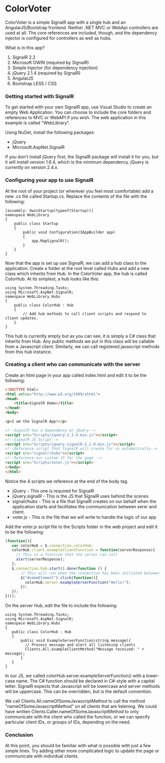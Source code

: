 # ColorVoter
ColorVoter is a simple SignalR app with a single hub and an AngularJS/Bootstrap frontend. Neither .NET MVC or WebApi controllers are used at all. 
  The core references are included, though, and the dependency injector is configured for controllers as well as hubs.

What is in this app?
  1. SignalR 2.2
  2. Microsoft OWIN (required by SignalR)
  3. Simple Injector (for dependency injection)
  4. jQuery 2.1.4 (required by SignalR)
  5. AngularJS
  6. Bootstrap LESS / CSS
  
### Getting started with SignalR
To get started with your own SignalR app, use Visual Studio to create an empty Web Application. You can choose to include the core folders
and references to MVC or WebAPI if you wish. The web application in this example is called "WebLibrary".

Using NuGet, install the following packages:
  * jQuery
  * Microsoft.AspNet.SignalR
  
If you don't install jQuery first, the SignalR package will install it for you,
but it will install version 1.6.4, which is the minimum dependency. jQuery is currently on version 2.4.x.

### Configuring your app to use SignalR
At the root of your project (or wherever you feel most comfortable) add a new .cs file called Startup.cs. Replace the contents of the file with the following:

```cSharp
[assembly: OwinStartup(typeof(Startup))]
namespace WebLibrary
{
    public class Startup
    {
        public void Configuration(IAppBuilder app)
        {
            app.MapSignalR();
        }
    }
}
```

Now that the app is set up use SignalR, we can add a hub class to the application. Create a folder at the root level called Hubs and add a new class which inherits from Hub. 
In the ColorVoter app, the hub is called ColorHub. At its simplest, a hub looks like this:
```cSharp
using System.Threading.Tasks;
using Microsoft.AspNet.SignalR;
namespace WebLibrary.Hubs
{
    public class ColorHub : Hub
    {
        // Add hub methods to call client scripts and respond to client updates.
    }
}
```
This hub is currently empty but as you can see, it is simply a C# class that inherits from Hub. Any public methods we put in this
class will be callable from a Javascript client. Similarly, we can call registered javascript methods from this hub instance.

### Creating a client who can communicate with the server
Create an html page in your app called index.html and edit it to be the following:
```html
<!DOCTYPE html>
<html xmlns="http://www.w3.org/1999/xhtml">
<head>
    <title>SignalR Demo</title>
</head>
<body>

<p>I am the SignalR App!</p>

<!--SignalR has a dependency on jQuery-->
<script src="Scripts/jquery-2.1.4.min.js"></script>
<!--SignalR JS Script-->
<script src="Scripts/jquery.signalR-2.2.0.min.js"></script>
<!--Reference script that SignalR will create for us automatically-->
<script src="signalr/hubs"></script>
<!--Reference our custom JS for the page -->
<script src="Scripts/voter.js"></script>
</body>
</html>
```
Notice the 4 scripts we reference at the end of the body tag. 
 * jQuery - This one is required for SignalR
 * jQuery.signalR - This is the JS that SignalR uses behind the scenes
 * signalr/hubs - This is a file that SignalR creates on our behalf when the application starts and facilitates the communication between serer and client. 
 * voter.js - This is the file that we will write to handle the logic of our app
 
 Add the voter.js script file to the Scripts folder in the web project and edit it to be the following:
 ```javascript
 (function(){
    var colorHub = $.connection.colorHub;
    colorHub.client.exampleClientFunction = function(serverResponse){
      // This is a function that the server can call
      alert(serverResponse);
    };
    $.connection.hub.start().done(function () {
        // This will run when the connection has been initiated between client and server
        $("#someElement").click(function(){
          colorHub.server.exampleServerFunction("Hello!");
        });
    });
 }());
 ```
 On the server Hub, edit the file to include the following:
 ```cSharp
 using System.Threading.Tasks;
using Microsoft.AspNet.SignalR;
namespace WebLibrary.Hubs
{
    public class ColorHub : Hub
    {
        public void ExampleServerFunction(string message){
          // Process message and alert all listening clients
          Clients.All.exampleClientMethod("Message received: " + message);
        }
    }
}
```
In our JS, we called colorHub.server.exampleServerFunction() with a lower-case name. The C# function should be declared in C#-style with a capital letter. SignalR expects that 
Javascript will be lowercase and server methods will be uppercase. This can be overridden, but is the default convention.

We call Clients.All.nameOfSomeJavascriptMethod to call the method "nameOfSomeJavascriptMethod" on all clients that are listening. We could have written 
Clients.Caller.nameOfSomeJavascriptMethod to only communicate with the client who called the function, or we can specify particular client IDs, or groups of IDs, depending on the need.

### Conclusion
At this point, you should be familiar with what is possible with just a few simple lines. Try adding other more complicated logic to update
the page or communicate with individual clients. 
